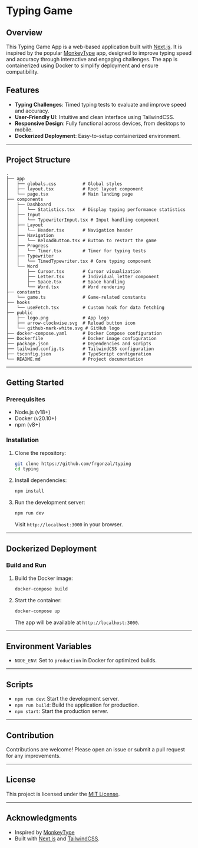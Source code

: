 # Typing Game

## Overview

This Typing Game App is a web-based application built with [Next.js](https://nextjs.org/). It is inspired by the popular [MonkeyType](https://monkeytype.com/) app, designed to improve typing speed and accuracy through interactive and engaging challenges. The app is containerized using Docker to simplify deployment and ensure compatibility.

## Features

- **Typing Challenges**: Timed typing tests to evaluate and improve speed and accuracy.
- **User-Friendly UI**: Intuitive and clean interface using TailwindCSS.
- **Responsive Design**: Fully functional across devices, from desktops to mobile.
- **Dockerized Deployment**: Easy-to-setup containerized environment.
<!-- - **Statistics Dashboard**: Track your progress over time with detailed stats. -->
<!-- - **Real-Time Feedback**: Live visual feedback on typing performance. -->

---

## Project Structure

```
.
├── app
│   ├── globals.css          # Global styles
│   ├── layout.tsx           # Root layout component
│   └── page.tsx             # Main landing page
├── components
│   ├── Dashboard
│   │   └── Statistics.tsx   # Display typing performance statistics
│   ├── Input
│   │   └── TypewriterInput.tsx # Input handling component
│   ├── Layout
│   │   └── Header.tsx       # Navigation header
│   ├── Navigation
│   │   └── ReloadButton.tsx # Button to restart the game
│   ├── Progress
│   │   └── Timer.tsx        # Timer for typing tests
│   ├── Typewriter
│   │   └── TimedTypewriter.tsx # Core typing component
│   └── Word
│       ├── Cursor.tsx       # Cursor visualization
│       ├── Letter.tsx       # Individual letter component
│       ├── Space.tsx        # Space handling
│       └── Word.tsx         # Word rendering
├── constants
│   └── game.ts              # Game-related constants
├── hooks
│   └── useFetch.tsx         # Custom hook for data fetching
├── public
│   ├── logo.png             # App logo
│   ├── arrow-clockwise.svg  # Reload button icon
│   └── github-mark-white.svg # GitHub logo
├── docker-compose.yaml      # Docker Compose configuration
├── Dockerfile               # Docker image configuration
├── package.json             # Dependencies and scripts
├── tailwind.config.ts       # TailwindCSS configuration
├── tsconfig.json            # TypeScript configuration
└── README.md                # Project documentation
```

---

## Getting Started

### Prerequisites

- Node.js (v18+)
- Docker (v20.10+)
- npm (v8+)

### Installation

1. Clone the repository:
   ```bash
   git clone https://github.com/frgonzal/typing
   cd typing
   ```

2. Install dependencies:
   ```bash
   npm install
   ```

3. Run the development server:
   ```bash
   npm run dev
   ```
   Visit `http://localhost:3000` in your browser.

---

## Dockerized Deployment

### Build and Run

1. Build the Docker image:
   ```bash
   docker-compose build
   ```

2. Start the container:
   ```bash
   docker-compose up
   ```
   The app will be available at `http://localhost:3000`.

---

## Environment Variables

- `NODE_ENV`: Set to `production` in Docker for optimized builds.

---

## Scripts

- `npm run dev`: Start the development server.
- `npm run build`: Build the application for production.
- `npm start`: Start the production server.

---

## Contribution

Contributions are welcome! Please open an issue or submit a pull request for any improvements.

---

## License

This project is licensed under the [MIT License](LICENSE).

---

## Acknowledgments

- Inspired by [MonkeyType](https://monkeytype.com/)
- Built with [Next.js](https://nextjs.org/) and [TailwindCSS](https://tailwindcss.com/).